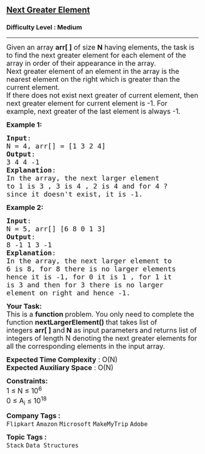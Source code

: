 <h2><a href="https://practice.geeksforgeeks.org/problems/next-larger-element-1587115620/1?page=1&difficulty[]=0&difficulty[]=1&status[]=unsolved&sortBy=submissions">Next Greater Element</a></h2><h3>Difficulty Level : Medium</h3><hr><div class="problems_problem_content__Xm_eO"><p><span style="font-size:18px">Given an array <strong>arr[ ]</strong> of size <strong>N</strong> having&nbsp;elements, the&nbsp;task is to find the next greater element for each element of the array in order of their appearance in the array.<br>
Next greater element of an element in the array is the nearest element on the right which is greater than the current element.<br>
If there does not exist next greater of current element, then next greater element for current element is -1. For example, next greater of the last element is always -1.</span></p>

<p><span style="font-size:18px"><strong>Example 1:</strong></span></p>

<pre><span style="font-size:18px"><strong>Input</strong>: 
N = 4, arr[] = [1 3 2 4]
<strong>Output</strong>:
3 4 4 -1
<strong>Explanation</strong>:
In the array, the next larger element 
to 1 is 3 , 3 is 4 , 2 is 4 and for 4 ? 
since it doesn't exist, it is -1.
</span></pre>

<p><span style="font-size:18px"><strong>Example 2:</strong></span></p>

<pre><span style="font-size:18px"><strong>Input</strong>: 
N = 5, arr[] [6 8 0 1 3]
<strong>Output</strong>:
8 -1 1 3 -1
<strong>Explanation</strong>:
In the array, the next larger element to 
6 is 8, for 8 there is no larger elements 
hence it is -1, for 0 it is 1 , for 1 it 
is 3 and then for 3 there is no larger 
element on right and hence -1.</span></pre>

<p><span style="font-size:18px"><strong>Your Task:</strong><br>
This is a <strong>function </strong>problem. You only need to complete the function <strong>nextLargerElement()&nbsp;</strong>that takes list of integers&nbsp;<strong>arr[ ] </strong>and<strong>&nbsp;N</strong>&nbsp;as input parameters<strong> </strong>and returns list of integers&nbsp;of length N&nbsp;denoting the next greater elements for all the corresponding elements in the input array.</span></p>

<p><span style="font-size:18px"><strong>Expected Time Complexity</strong> : O(N)<br>
<strong>Expected Auxiliary Space</strong> : O(N)</span></p>

<p><span style="font-size:18px"><strong>Constraints:</strong><br>
1 ≤ N ≤&nbsp;10<sup>6</sup><br>
0 ≤&nbsp;A<sub>i</sub> ≤&nbsp;10<sup>18</sup></span></p>
</div><p><span style=font-size:18px><strong>Company Tags : </strong><br><code>Flipkart</code>&nbsp;<code>Amazon</code>&nbsp;<code>Microsoft</code>&nbsp;<code>MakeMyTrip</code>&nbsp;<code>Adobe</code>&nbsp;<br><p><span style=font-size:18px><strong>Topic Tags : </strong><br><code>Stack</code>&nbsp;<code>Data Structures</code>&nbsp;